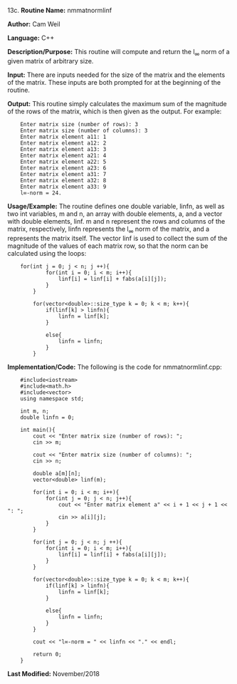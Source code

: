 13c. **Routine Name:**           nmmatnormlinf

   **Author:** Cam Weil

   **Language:** C++

   **Description/Purpose:** This routine will compute and return the l<sub>∞</sub> norm of a given matrix of arbitrary size.
   
   **Input:** There are inputs needed for the size of the matrix and the elements of the matrix. These inputs are both prompted for at the beginning of the routine.

   **Output:** This routine simply calculates the maximum sum of the magnitude of the rows of the matrix, which is then given as the output. For example:
 
        Enter matrix size (number of rows): 3
        Enter matrix size (number of columns): 3
        Enter matrix element a11: 1
        Enter matrix element a12: 2
        Enter matrix element a13: 3
        Enter matrix element a21: 4
        Enter matrix element a22: 5
        Enter matrix element a23: 6
        Enter matrix element a31: 7
        Enter matrix element a32: 8
        Enter matrix element a33: 9
        l∞-norm = 24.

   **Usage/Example:** The routine defines one double variable, linfn, as well as two int variables, m and n, an array with double elements, a, and a vector with double elements, linf. m and n represent the rows and columns of the matrix, respectively, linfn represents the l<sub>∞</sub> norm of the matrix, and a represents the matrix itself. The vector linf is used to collect the sum of the magnitude of the values of each matrix row, so that the norm can be calculated using the loops:
   
        for(int j = 0; j < n; j ++){
                for(int i = 0; i < m; i++){
                    linf[i] = linf[i] + fabs(a[i][j]);
                }
            }

            for(vector<double>::size_type k = 0; k < m; k++){
                if(linf[k] > linfn){
                    linfn = linf[k];
                }

                else{
                    linfn = linfn;
                }
            }

   **Implementation/Code:** The following is the code for nmmatnormlinf.cpp:

        #include<iostream>
        #include<math.h>
        #include<vector>
        using namespace std;

        int m, n;
        double linfn = 0;

        int main(){
            cout << "Enter matrix size (number of rows): ";
            cin >> m;

            cout << "Enter matrix size (number of columns): ";
            cin >> n;

            double a[m][n];
            vector<double> linf(m);

            for(int i = 0; i < m; i++){
                for(int j = 0; j < n; j++){
                    cout << "Enter matrix element a" << i + 1 << j + 1 << ": ";
                    cin >> a[i][j];
                }
            }

            for(int j = 0; j < n; j ++){
                for(int i = 0; i < m; i++){
                    linf[i] = linf[i] + fabs(a[i][j]);
                }
            }

            for(vector<double>::size_type k = 0; k < m; k++){
                if(linf[k] > linfn){
                    linfn = linf[k];
                }

                else{
                    linfn = linfn;
                }
            }

            cout << "l∞-norm = " << linfn << "." << endl;

            return 0;
        }

   **Last Modified:** November/2018
